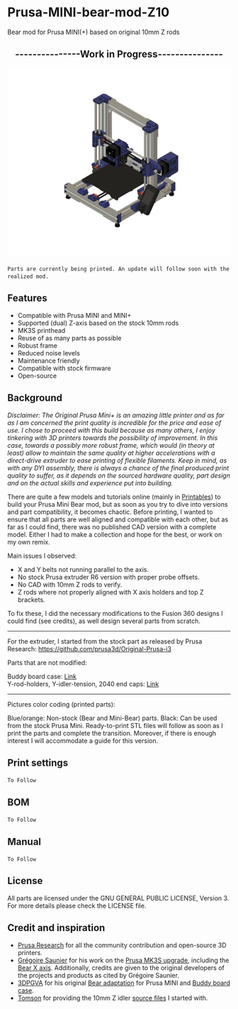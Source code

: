 # Prusa-MINI-bear-mod-Z10
Bear mod for Prusa MINI(+) based on original 10mm Z rods

 <h2 style="text-align: center;">---------------Work in Progress---------------</h2>

![MB-iso](PICTURES/1.png)

`Parts are currently being printed. An update will follow soon with the realized mod.`

## Features

- Compatible with Prusa MINI and MINI+
- Supported (dual) Z-axis based on the stock 10mm rods
- MK3S printhead
- Reuse of as many parts as possible
- Robust frame
- Reduced noise levels
- Maintenance friendly
- Compatible with stock firmware
- Open-source

## Background

*Disclaimer: The Original Prusa Mini+ is an amazing little printer and as far as I am concerned the print quality is incredible for the price and ease of use. I chose to proceed with this build because as many others, I enjoy tinkering with 3D printers towards the possibility of improvement. In this case, towards a possibly more robust frame, which would (in theory at least) allow to maintain the same quality at higher accelerations with a direct-drive extruder to ease printing of flexible filaments. Keep in mind, as with any DYI assembly, there is always a chance of the final produced print quality to suffer, as it depends on the sourced hardware quality, part design and on the actual skills and experience put into building.*

There are quite a few models and tutorials online (mainly in [Printables](https://www.printables.com/search/all?q=prusa%20bear%20mini)) to build your Prusa Mini Bear mod, but as soon as you try to dive into versions and part compatibility, it becomes chaotic. Before printing, I wanted to ensure that all parts are well aligned and compatible with each other, but as far as I could find, there was no published CAD version with a complete model. Either I had to make a collection and hope for the best, or work on my own remix.

Main issues I observed:

- X and Y belts not running parallel to the axis.
- No stock Prusa extruder R6 version with proper probe offsets.
- No CAD with 10mm Z rods to verify.
- Z rods where not properly aligned with X axis holders and top Z brackets.

To fix these, I did the necessary modifications to the Fusion 360 designs I could find (see credits), as well design several parts from scratch.

----

For the extruder, I started from the stock part as released by Prusa Research: https://github.com/prusa3d/Original-Prusa-i3

Parts that are not modified:

Buddy board case: [Link](https://github.com/prusa3d/Original-Prusa-MINI/blob/master/DOCUMENTATION/ELECTRONICS/mini-motor-kit.pdf)<br />
Y-rod-holders, Y-idler-tension, 2040 end caps: [Link](https://github.com/gregsaun/prusa_i3_bear_upgrade)

---

Pictures color coding (printed parts): 

Blue/orange: Non-stock (Bear and Mini-Bear) parts. 
Black: Can be used from the stock Prusa Mini.
Ready-to-print STL files will follow as soon as I print the parts and complete the transition. Moreover, if there is enough interest I will accommodate a guide for this version.

## Print settings

`To Follow`

## BOM

`To Follow`

## Manual

`To Follow`


## License


All parts are licensed under the GNU GENERAL PUBLIC LICENSE, Version 3. For more details please check the LICENSE file.

## Credit and inspiration
- [Prusa Research](https://www.prusa3d.com/) for all the community contribution and open-source 3D printers.
- [Grégoire Saunier](https://github.com/gregsaun) for his work on the [Prusa MK3S upgrade](https://github.com/gregsaun/prusa_i3_bear_upgrade), including the [Bear X axis](https://github.com/gregsaun/bear_extruder_and_x_axis). Additionally, credits are given to the original developers of the projects and products as cited by Grégoire Saunier.
- [3DPGVA](https://github.com/3DPGVA) for his original [Bear adaptation](https://www.printables.com/model/37939-prusa-mini-mk3s-bear-ultra-upgraded) for Prusa MINI and [Buddy board case](https://www.printables.com/model/36612-prusamini-buddy-board-case-for-mk3s-like).
- [Tomson](https://www.printables.com/social/88572-tomson/models?o=download_count) for providing the 10mm Z idler [source files](https://www.printables.com/model/64032-mini-bear-remixsmokistylewith-alternative-z-rod/files) I started with.

